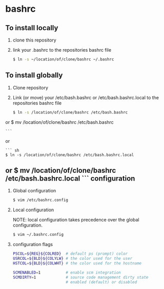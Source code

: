bashrc
======

To install locally
-------------

1. clone this repository

2. link your .bashrc to the repositories bashrc file

	``` sh
	$ ln -s ~/location/of/clone/bashrc ~/.bashrc
	```

To install globally
--------------

1. Clone repository

2. Link (or move) your /etc/bash.bashrc or /etc/bash.bashrc.local to the repositories bashrc file

	``` sh
	$ ln -s /location/of/clone/bashrc /etc/bash.bashrc
or
        $ mv /location/of/clone/bashrc /etc/bash.bashrc

	```
or

	``` sh
	$ ln -s /location/of/clone/bashrc /etc/bash.bashrc.local
or
      $ mv /location/of/clone/bashrc /etc/bash.bashrc.local
	```
configuration
-------------

1. Global configuration

	``` sh
	$ vim /etc/bashrc.config
	```

2. Local configuration

	NOTE: local configuration takes precedence over the global configuration.
	``` sh
	$ vim ~/.bashrc.config
	```

3. configuration flags

	``` bash
    PSCOL=${REG}${COLRED}  # default ps (prompt) color
    USRCOL=${BLD}${COLYLW} # the color used for the user
    HSTCOL=${BLD}${COLWHT} # the color used for the hostname

	SCMENABLED=1           # enable scm integration
    SCMDIRTY=1             # source code management dirty state
	                       # enabled (default) or disabled
	```
